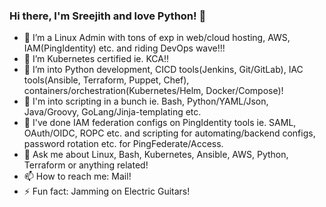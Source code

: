 ### Hi there, I'm Sreejith and love Python! 👋

- 🔭 I’m a Linux Admin with tons of exp in web/cloud hosting, AWS, IAM(PingIdentity) etc. and riding DevOps wave!!!
- 🌱 I’m Kubernetes certified ie. KCA!!
- 🌱 I’m into Python development, CICD tools(Jenkins, Git/GitLab), IAC tools(Ansible, Terraform, Puppet, Chef), containers/orchestration(Kubernetes/Helm, Docker/Compose)!
- 🌱 I'm into scripting in a bunch ie. Bash, Python/YAML/Json, Java/Groovy, GoLang/Jinja-templating etc.
- 🔭 I've done IAM federation configs on PingIdentity tools ie. SAML, OAuth/OIDC, ROPC etc. and scripting for automating/backend configs, password rotation etc. for PingFederate/Access. 
- 💬 Ask me about Linux, Bash, Kubernetes, Ansible, AWS, Python, Terraform or anything related!
- 📫 How to reach me: Mail!
- ⚡ Fun fact: Jamming on Electric Guitars!

<!--
**SqueekyMouse/SqueekyMouse** is a ✨ _special_ ✨ repository because its `README.md` (this file) appears on your GitHub profile.

Here are some ideas to get you started:

- 🔭 I’m currently working on ...
- 🌱 I’m currently learning ...
- 👯 I’m looking to collaborate on ...
- 🤔 I’m looking for help with ...
- 💬 Ask me about ...
- 📫 How to reach me: ...
- 😄 Pronouns: ...
- ⚡ Fun fact: ...
-->
